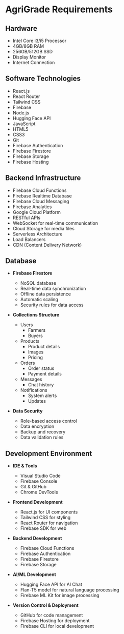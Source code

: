 # AgriGrade Requirements

## Hardware
- Intel Core i3/i5 Processor
- 4GB/8GB RAM
- 256GB/512GB SSD
- Display Monitor
- Internet Connection

## Software Technologies
- React.js
- React Router
- Tailwind CSS
- Firebase
- Node.js
- Hugging Face API
- JavaScript
- HTML5
- CSS3
- Git
- Firebase Authentication
- Firebase Firestore
- Firebase Storage
- Firebase Hosting

## Backend Infrastructure
- Firebase Cloud Functions
- Firebase Realtime Database
- Firebase Cloud Messaging
- Firebase Analytics
- Google Cloud Platform
- RESTful APIs
- WebSocket for real-time communication
- Cloud Storage for media files
- Serverless Architecture
- Load Balancers
- CDN (Content Delivery Network)

## Database
- **Firebase Firestore**
  - NoSQL database
  - Real-time data synchronization
  - Offline data persistence
  - Automatic scaling
  - Security rules for data access

- **Collections Structure**
  - Users
    - Farmers
    - Buyers
  - Products
    - Product details
    - Images
    - Pricing
  - Orders
    - Order status
    - Payment details
  - Messages
    - Chat history
  - Notifications
    - System alerts
    - Updates

- **Data Security**
  - Role-based access control
  - Data encryption
  - Backup and recovery
  - Data validation rules

## Development Environment
- **IDE & Tools**
  - Visual Studio Code
  - Firebase Console
  - Git & GitHub
  - Chrome DevTools

- **Frontend Development**
  - React.js for UI components
  - Tailwind CSS for styling
  - React Router for navigation
  - Firebase SDK for web

- **Backend Development**
  - Firebase Cloud Functions
  - Firebase Authentication
  - Firebase Firestore
  - Firebase Storage

- **AI/ML Development**
  - Hugging Face API for AI Chat
  - Flan-T5 model for natural language processing
  - Firebase ML Kit for image processing

- **Version Control & Deployment**
  - GitHub for code management
  - Firebase Hosting for deployment
  - Firebase CLI for local development 